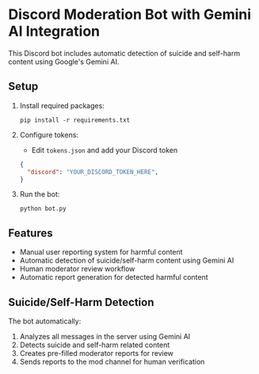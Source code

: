 # Discord Moderation Bot with Gemini AI Integration

This Discord bot includes automatic detection of suicide and self-harm content using Google's Gemini AI.

## Setup

1. Install required packages:
   ```
   pip install -r requirements.txt
   ```

2. Configure tokens:
   - Edit `tokens.json` and add your Discord token
   ```json
   {
     "discord": "YOUR_DISCORD_TOKEN_HERE",
   }
   ```

3. Run the bot:
   ```
   python bot.py
   ```

## Features

- Manual user reporting system for harmful content
- Automatic detection of suicide/self-harm content using Gemini AI
- Human moderator review workflow
- Automatic report generation for detected harmful content

## Suicide/Self-Harm Detection

The bot automatically:
1. Analyzes all messages in the server using Gemini AI
2. Detects suicide and self-harm related content
3. Creates pre-filled moderator reports for review
4. Sends reports to the mod channel for human verification